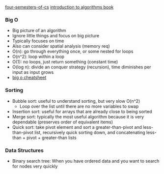 [four-semesters-of-cs](http://btholt.github.io/four-semesters-of-cs/)
[introduction to algorithms book](https://mitpress.mit.edu/books/introduction-algorithms)

### Big O
- Big picture of an algorithm
- Ignore little things and focus on big picture
- Typically focuses on time
- Also can consider spatial analysis (memory req)
- O(n): go through everything once, or some nested for loops
- O(n^2): loop within a loop
- O(1): no loops, just return something (constant time)
- O(log n): divide an conquer strategy (recursion), time diminishes per input as input grows
- [big o cheatsheet](http://bigocheatsheet.com)

### Sorting
- Bubble sort: useful to understand sorting, but very slow O(n^2)
  - Loop over the list until there are no more variables to swap
- Insertion sort: useful for arrays that are already close to being sorted
- Merge sort: typically the most useful algorithm because it is very dependable (preserves order of equivalent items)
- Quick sort: take pivot element and sort a greater-than-pivot and less-than-pivot list, recursively quick sorting down, and concatenating less-than + pivot + greater-than lists

### Data Structures
- Binary search tree: When you have ordered data and you want to search for nodes very quickly
